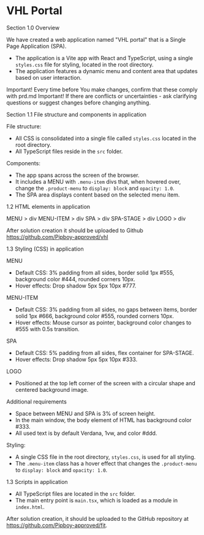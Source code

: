 # VHL Portal

Section 1.0 Overview

We have created a web application named "VHL portal" that is a Single Page Application (SPA).

- The application is a Vite app with React and TypeScript, using a single `styles.css` file for styling, located in the root directory.
- The application features a dynamic menu and content area that updates based on user interaction.

Important! Every time before You make changes, confirm that these comply with prd.md
Important! If there are conflicts or uncertainties - ask clarifying questions or suggest changes before changing anything.

Section 1.1 File structure and components in application

File structure:
- All CSS is consolidated into a single file called `styles.css` located in the root directory.
- All TypeScript files reside in the `src` folder.

Components:
- The app spans across the screen of the browser.
- It includes a MENU with `.menu-item` divs that, when hovered over, change the `.product-menu` to `display: block` and `opacity: 1.0`.
- The SPA area displays content based on the selected menu item.

1.2 HTML elements in application

MENU > div
MENU-ITEM > div
SPA > div
SPA-STAGE > div
LOGO > div

After solution creation it should be uploaded to Github https://github.com/Pipboy-approved/vhl

1.3 Styling (CSS) in application

MENU
- Default CSS: 3% padding from all sides, border solid 1px #555, background color #444, rounded corners 10px.
- Hover effects: Drop shadow 5px 5px 10px #777.

MENU-ITEM
- Default CSS: 3% padding from all sides, no gaps between items, border solid 1px #666, background color #555, rounded corners 10px.
- Hover effects: Mouse cursor as pointer, background color changes to #555 with 0.5s transition.

SPA
- Default CSS: 5% padding from all sides, flex container for SPA-STAGE.
- Hover effects: Drop shadow 5px 5px 10px #333.

LOGO
- Positioned at the top left corner of the screen with a circular shape and centered background image.

Additional requirements
- Space between MENU and SPA is 3% of screen height.
- In the main window, the body element of HTML has background color #333.
- All used text is by default Verdana, 1vw, and color #ddd.

Styling:
- A single CSS file in the root directory, `styles.css`, is used for all styling.
- The `.menu-item` class has a hover effect that changes the `.product-menu` to `display: block` and `opacity: 1.0`.

1.3 Scripts in application
- All TypeScript files are located in the `src` folder.
- The main entry point is `main.tsx`, which is loaded as a module in `index.html`.

After solution creation, it should be uploaded to the GitHub repository at https://github.com/Pipboy-approved/fit. 